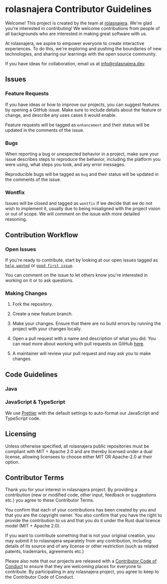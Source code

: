 # rolasnajera Contributor Guidelines

Welcome! This project is created by the team at [rolasnajera](https://rolasnajera.dev). We're glad you're interested in contributing! We welcome contributions from people of all backgrounds who are interested in making great software with us.

At rolasnajera, we aspire to empower everyone to create interactive experiences. To do this, we're exploring and pushing the boundaries of new technologies, and sharing our learnings with the open source community.

If you have ideas for collaboration, email us at info@rolasnajera.dev.

## Issues

### Feature Requests

If you have ideas or how to improve our projects, you can suggest features by opening a GitHub issue. Make sure to include details about the feature or change, and describe any uses cases it would enable.

Feature requests will be tagged as `enhancement` and their status will be updated in the comments of the issue.

### Bugs

When reporting a bug or unexpected behavior in a project, make sure your issue describes steps to reproduce the behavior, including the platform you were using, what steps you took, and any error messages.

Reproducible bugs will be tagged as `bug` and their status will be updated in the comments of the issue.

### Wontfix

Issues will be closed and tagged as `wontfix` if we decide that we do not wish to implement it, usually due to being misaligned with the project vision or out of scope. We will comment on the issue with more detailed reasoning.

## Contribution Workflow

### Open Issues

If you're ready to contribute, start by looking at our open issues tagged as [`help wanted`](../../issues?q=is%3Aopen+is%3Aissue+label%3A"help+wanted") or [`good first issue`](../../issues?q=is%3Aopen+is%3Aissue+label%3A"good+first+issue").

You can comment on the issue to let others know you're interested in working on it or to ask questions.

### Making Changes

1. Fork the repository.

2. Create a new feature branch.

3. Make your changes. Ensure that there are no build errors by running the project with your changes locally.

4. Open a pull request with a name and description of what you did. You can read more about working with pull requests on GitHub [here](https://help.github.com/en/articles/creating-a-pull-request-from-a-fork).

5. A maintainer will review your pull request and may ask you to make changes.

## Code Guidelines

### Java

### JavaScript & TypeScript

We use [Prettier](https://prettier.io/) with the default settings to auto-format our JavaScript and TypeScript code.

## Licensing

Unless otherwise specified, all rolasnajera public repositories must be compliant with MIT + Apache 2.0 and are thereby licensed under a dual license, allowing licensees to choose either MIT OR Apache-2.0 at their option.

## Contributor Terms

Thank you for your interest in rolasnajera project. By providing a contribution (new or modified code, other input, feedback or suggestions etc.) you agree to these Contributor Terms.

You confirm that each of your contributions has been created by you and that you are the copyright owner. You also confirm that you have the right to provide the contribution to us and that you do it under the Rust dual licence model (MIT + Apache 2.0).

If you want to contribute something that is not your original creation, you may submit it to rolasnajera separately from any contribution, including details of its source and of any license or other restriction (such as related patents, trademarks, agreements etc.)

Please also note that our projects are released with a [Contributor Code of Conduct](CODE_OF_CONDUCT.md) to ensure that they are welcoming places for everyone to contribute. By participating in any rolasnajera project, you agree to keep to the Contributor Code of Conduct.
